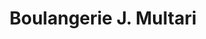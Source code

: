 ---
title: "Boulangerie J. Multari"
url: /nice/boulangerie-j-multari-avenue-cap-de-croix/
shop: boulangerie
---